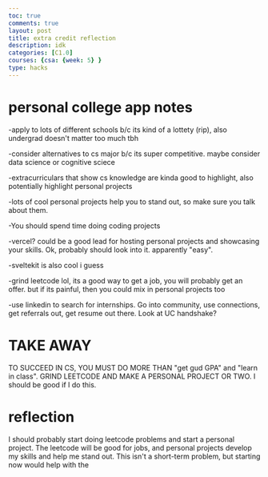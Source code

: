```yaml
---
toc: true
comments: true
layout: post
title: extra credit reflection
description: idk
categories: [C1.0]
courses: {csa: {week: 5} }
type: hacks
---
```



# personal college app notes

-apply to lots of different schools b/c its kind of a lottety (rip), also undergrad doesn't matter too much tbh

-consider alternatives to cs major b/c its super competitive. maybe consider data science or cognitive sciece

-extracurriculars that show cs knowledge are kinda good to highlight, also potentially highlight personal projects

-lots of cool personal projects help you to stand out, so make sure you talk about them. 

-You should spend time doing coding projects 

-vercel? could be a good lead for hosting personal projects and showcasing your skills. Ok, probably should look into it. apparently "easy".

-sveltekit is also cool i guess

-grind leetcode lol, its a good way to get a job, you will probably get an offer. but if its painful, then you could mix in personal projects too

-use linkedin to search for internships. Go into community, use connections, get referrals out, get resume out there. Look at UC handshake? 

# TAKE AWAY

TO SUCCEED IN CS, YOU MUST DO MORE THAN "get gud GPA" and "learn in class". GRIND LEETCODE AND MAKE A PERSONAL PROJECT OR TWO. I should be good
if I do this.

# reflection

I should probably start doing leetcode problems and start a personal project. The leetcode will be good for jobs, and personal projects develop my skills 
and help me stand out. This isn't a short-term problem, but starting now would help with the 